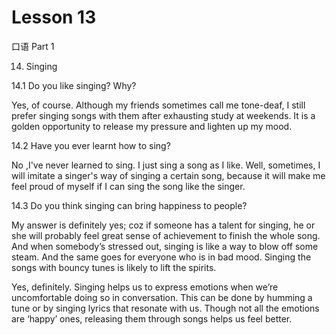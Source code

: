 # Lesson 13

口语 Part 1

14.   Singing 

14.1  Do you like singing? Why?

Yes, of course. Although my friends sometimes call me tone-deaf, I still prefer singing songs with them after exhausting study at weekends. It is a golden opportunity to release my pressure and lighten up my mood.

14.2 Have you ever learnt how to sing?

No ,I've never learned to sing. I just sing a song as I like. Well, sometimes, I will imitate a singer's way of singing a certain song, because it will make me feel proud of myself if I can sing the song like the singer.

14.3 Do you think singing can bring happiness to people?

My answer is definitely yes; coz if someone has a talent for singing, he or she will probably feel great sense of achievement to finish the whole song. And when somebody’s stressed out, singing is like a way to blow off some steam. And the same goes for everyone who is in bad mood. Singing the songs with bouncy tunes is likely to lift the spirits.

Yes, definitely. Singing helps us to express emotions when we’re uncomfortable doing so in conversation. This can be done by humming a tune or by singing lyrics that resonate with us. Though not all the emotions are ‘happy’ ones, releasing them through songs helps us feel better.